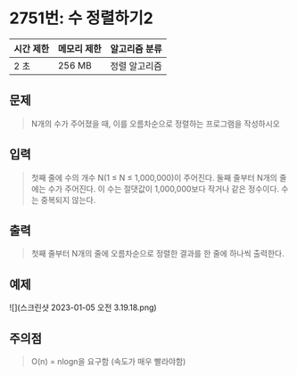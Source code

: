 # 2751번: 수 정렬하기2

| 시간 제한 | 메모리 제한 | 알고리즘 분류 |
|-------|--------|---------|
| 2 초   | 256 MB | 정렬 알고리즘 |

## 문제

> N개의 수가 주어졌을 때, 이를 오름차순으로 정렬하는 프로그램을 작성하시오

## 입력

> 첫째 줄에 수의 개수 N(1 ≤ N ≤ 1,000,000)이 주어진다. 둘째 줄부터 N개의 줄에는 수가 주어진다. 이 수는 절댓값이 1,000,000보다 작거나 같은 정수이다. 수는 중복되지 않는다.

## 출력

> 첫째 줄부터 N개의 줄에 오름차순으로 정렬한 결과를 한 줄에 하나씩 출력한다.

## 예제

![](스크린샷 2023-01-05 오전 3.19.18.png)

## 주의점

> O(n) = nlogn을 요구함 (속도가 매우 빨라야함)